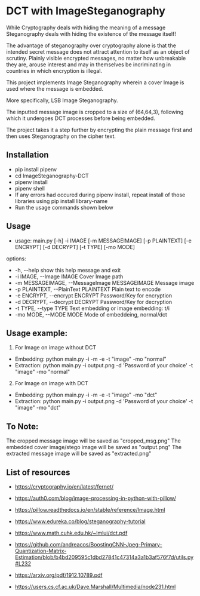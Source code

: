 # DCT with ImageSteganography

While Cryptography deals with hiding the meaning of a message
Steganography deals with hiding the existence of the message itself!

The advantage of steganography over cryptography alone is that the intended secret message does not attract attention to itself as an object of scrutiny. 
Plainly visible encrypted messages, no matter how unbreakable they are, arouse interest and may in themselves be incriminating in countries in which encryption is illegal.

This project implements Image Steganography wherein a cover Image is used where the message is embedded.

More specifically, LSB Image Steganography.

The inputted message image is cropped to a size of (64,64,3), following which it undergoes DCT processes before being embedded.

The project takes it a step further by encrypting the plain message first and then uses Steganography on the cipher text.

## Installation
* pip install pipenv
* cd ImageSteganography-DCT
* pipenv install
* pipenv shell
* If any errors had occured during pipenv install, repeat install of those libraries using pip install library-name
* Run the usage commands shown below

## Usage
 * usage: main.py [-h] -i IMAGE [-m MESSAGEIMAGE] [-p PLAINTEXT] [-e ENCRYPT] [-d DECRYPT] [-t TYPE] [-mo MODE]

options:
  * -h, --help            show this help message and exit
  * -i IMAGE, --Image IMAGE
                        Cover Image path
  * -m MESSAGEIMAGE, --MessageImage MESSAGEIMAGE
                        Message image
  * -p PLAINTEXT, --PlainText PLAINTEXT
                        Plain text to encode
  * -e ENCRYPT, --encrypt ENCRYPT
                        Password/Key for encryption
  * -d DECRYPT, --decrypt DECRYPT
                        Password/Key for decryption
  * -t TYPE, --type TYPE  Text embedding or image embedding: t/i
  * -mo MODE, --MODE MODE
                        Mode of embeddeing, normal/dct

## Usage example:
1. For Image on image without DCT
 * Embedding: python main.py -i <Cover image path> -m <Message image path> -e <Password for encryption> -t "image" -mo "normal"
 * Extraction: python main.py -i output.png -d 'Password of your choice' -t "image" -mo "normal"
2. For Image on image with DCT
 * Embedding: python main.py -i <Cover image path> -m <Message image path> -e <Password for encryption> -t "image" -mo "dct"
 * Extraction: python main.py -i output.png -d 'Password of your choice' -t "image" -mo "dct"
 
 
## To Note:
The cropped message image will be saved as "cropped_msg.png"
The embedded cover image/stego image will be saved as "output.png"
The extracted message image will be saved as "extracted.png"


## List of resources
* https://cryptography.io/en/latest/fernet/
* https://auth0.com/blog/image-processing-in-python-with-pillow/
* https://pillow.readthedocs.io/en/stable/reference/Image.html
* https://www.edureka.co/blog/steganography-tutorial

* https://www.math.cuhk.edu.hk/~lmlui/dct.pdf
* https://github.com/andreacos/BoostingCNN-Jpeg-Primary-Quantization-Matrix-Estimation/blob/b4bd209595c1dbd27841c47314a3a1b3af576f7d/utils.py#L232
* https://arxiv.org/pdf/1912.10789.pdf
* https://users.cs.cf.ac.uk/Dave.Marshall/Multimedia/node231.html 
